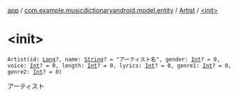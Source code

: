 [app](../../index.md) / [com.example.musicdictionaryandroid.model.entity](../index.md) / [Artist](index.md) / [&lt;init&gt;](./-init-.md)

# &lt;init&gt;

`Artist(id: `[`Long`](https://kotlinlang.org/api/latest/jvm/stdlib/kotlin/-long/index.html)`?, name: `[`String`](https://kotlinlang.org/api/latest/jvm/stdlib/kotlin/-string/index.html)`? = "アーティスト名", gender: `[`Int`](https://kotlinlang.org/api/latest/jvm/stdlib/kotlin/-int/index.html)`? = 0, voice: `[`Int`](https://kotlinlang.org/api/latest/jvm/stdlib/kotlin/-int/index.html)`? = 0, length: `[`Int`](https://kotlinlang.org/api/latest/jvm/stdlib/kotlin/-int/index.html)`? = 0, lyrics: `[`Int`](https://kotlinlang.org/api/latest/jvm/stdlib/kotlin/-int/index.html)`? = 0, genre1: `[`Int`](https://kotlinlang.org/api/latest/jvm/stdlib/kotlin/-int/index.html)`? = 0, genre2: `[`Int`](https://kotlinlang.org/api/latest/jvm/stdlib/kotlin/-int/index.html)`? = 0)`

アーティスト

